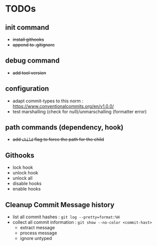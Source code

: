 TODOs
===

## init command
- ~~install githooks~~
- ~~append to .gitignore~~

## debug command
- ~~add tool version~~

## configuration
- adapt commit-types to this norm : https://www.conventionalcommits.org/en/v1.0.0/
- test marshalling (check for null)/unmarschalling (formatter error)

## path commands (dependency, hook)
- ~~add `child` flag to force the path for the child~~

## Githooks
- lock hook
- unlock hook
- unlock all
- disable hooks
- enable hooks

## Cleanup Commit Message history

- list all commit hashes : `git log --pretty=format:%H`
- collect all commit information : `git show --no-color <commit-hast>`
  - extract message
  - process message
  - ignore untyped

